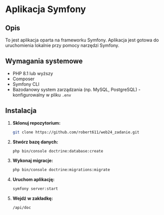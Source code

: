# Aplikacja Symfony

## Opis
To jest aplikacja oparta na frameworku Symfony. Aplikacja jest gotowa do uruchomienia lokalnie przy pomocy narzędzi Symfony.

## Wymagania systemowe
- PHP 8.1 lub wyższy
- Composer
- Symfony CLI
- Bazodanowy system zarządzania (np. MySQL, PostgreSQL) - konfigurowalny w pliku `.env`

## Instalacja

1. **Sklonuj repozytorium:**
   ```bash
   git clone https://github.com/robert611/web24_zadanie.git
   ``` 

2. **Stwórz bazę danych:**
   ```bash
   php bin/console doctrine:database:create
   ```

3. **Wykonaj migracje:**
   ```bash
   php bin/console doctrine:migrations:migrate
   ```
   
4. **Uruchom aplikację:**
   ```bash
   symfony server:start
   ```
   
5. **Wejdź w zakładkę:**
   ```code
   /api/doc
   ```
